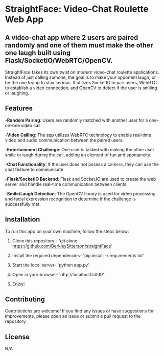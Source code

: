 # StraightFace: Video-Chat Roulette Web App

## A video-chat app where 2 users are paired randomly and one of them must make the other one laugh built using Flask/SocketIO/WebRTC/OpenCV.

StraightFace takes its own twist on modern video-chat roulette applications. Instead of just calling somone, the goal is to make your opponent laugh, or be the one trying to stay serious. It utilizes SocketIO to pair users, WebRTC to establish a video connection, and OpenCV to detect if the user is smiling or laughing.

## Features

-**Random Pairing**: Users are randomly matched with another user for a one-on-one video call.

-**Video Calling**: The app utilizes WebRTC technology to enable real-time video and audio communication between the paired users.

-**Entertainment Challenge**: One user is tasked with making the other user smile or laugh during the call, adding an element of fun and spontaneity.

-**Chat Functionality**: If the user does not posess a camera, they can use the chat feature to communicate.

-**Flask/SocketIO Backend**: Flask and Socket.IO are used to create the web server and handle real-time communication between clients.

-**Smile/Laugh Detection**: The OpenCV library is used for video processing and facial expression recognition to determine if the challenge is successfully met.

## Installation

To run this app on your own machine, follow the steps below:

1. Clone this repository - 'git clone https://github.com/BerkleySitterson/straightFace'

2. Install the required dependencies- 'pip install -r requirements.txt'

3. Start the local server- 'python app.py'

4. Open in your browser- 'http://localhost:5000'

5. Enjoy!

## Contributing

Contributions are welcome! If you find any issues or have suggestions for improvements, please open an issue or submit a pull request to the repository.

## License

N/A



